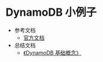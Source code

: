 # DynamoDB 小例子
* 参考文档
  * [官方文档](https://docs.aws.amazon.com/amazondynamodb/latest/developerguide/Introduction.html)
* 总结文档
  * [《DynamoDB 基础概念》](https://www.yuque.com/docs/share/221490bb-4e96-4706-a39b-00ba979b3a54)
